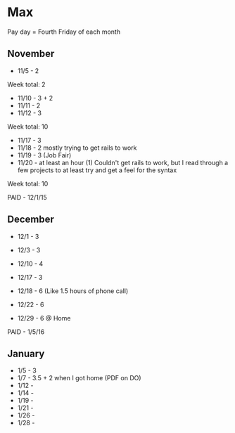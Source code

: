 # Max

Pay day = Fourth Friday of each month

## November

- 11/5 - 2

Week total: 2

- 11/10 - 3 + 2
- 11/11 - 2
- 11/12 - 3

Week total: 10

- 11/17 - 3
- 11/18 - 2 mostly trying to get rails to work
- 11/19 - 3 (Job Fair)
- 11/20 - at least an hour (1) Couldn't get rails to work, but I read through a few projects to at least try and get a feel for the syntax

Week total: 10

PAID - 12/1/15

## December

- 12/1 - 3
- 12/3 - 3

- 12/10 - 4

- 12/17 - 3  
- 12/18 - 6 (Like 1.5 hours of phone call)
- 12/22 - 6
- 12/29 - 6 @ Home

PAID - 1/5/16

## January

- 1/5 - 3
- 1/7 - 3.5 + 2 when I got home (PDF on DO)
- 1/12 -
- 1/14 - 
- 1/19 -
- 1/21 -
- 1/26 -
- 1/28 -
